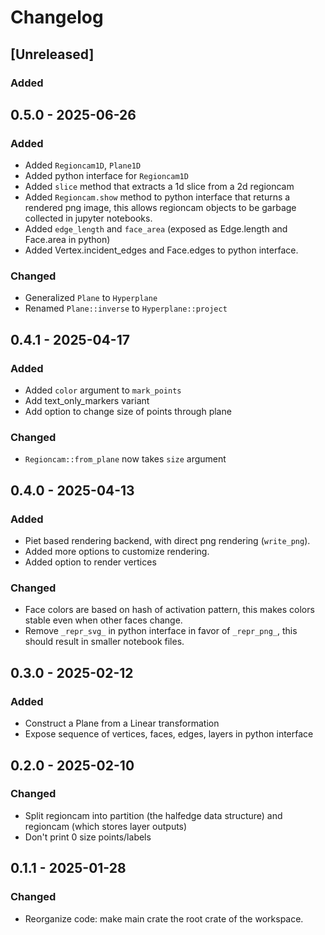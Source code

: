 # Changelog

## [Unreleased]

### Added


## 0.5.0 - 2025-06-26

### Added

* Added `Regioncam1D`, `Plane1D`
* Added python interface for `Regioncam1D`
* Added `slice` method that extracts a 1d slice from a 2d regioncam
* Added `Regioncam.show` method to python interface that returns a rendered png image,
  this allows regioncam objects to be garbage collected in jupyter notebooks.
* Added `edge_length` and `face_area` (exposed as Edge.length and Face.area in python)
* Added Vertex.incident_edges and Face.edges to python interface.

### Changed

* Generalized `Plane` to `Hyperplane`
* Renamed `Plane::inverse` to `Hyperplane::project`


## 0.4.1 - 2025-04-17

### Added

* Added `color` argument to `mark_points`
* Add text_only_markers variant
* Add option to change size of points through plane

### Changed

* `Regioncam::from_plane` now takes `size` argument


## 0.4.0 - 2025-04-13

### Added

* Piet based rendering backend, with direct png rendering (`write_png`).
* Added more options to customize rendering.
* Added option to render vertices

### Changed

* Face colors are based on hash of activation pattern, this makes colors stable even when other faces change.
* Remove `_repr_svg_` in python interface in favor of `_repr_png_`, this should result in smaller notebook files.


## 0.3.0 - 2025-02-12

### Added

* Construct a Plane from a Linear transformation
* Expose sequence of vertices, faces, edges, layers in python interface


## 0.2.0 - 2025-02-10

### Changed

* Split regioncam into partition (the halfedge data structure) and regioncam (which stores layer outputs)
* Don't print 0 size points/labels


## 0.1.1 - 2025-01-28

### Changed

* Reorganize code: make main crate the root crate of the workspace.
